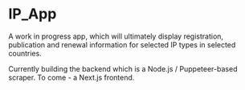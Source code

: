 # IP_App
 
A work in progress app, which will ultimately display registration, publication and renewal information for selected IP types in selected countries. 

Currently building the backend which is a Node.js / Puppeteer-based scraper. To come - a Next.js frontend.
